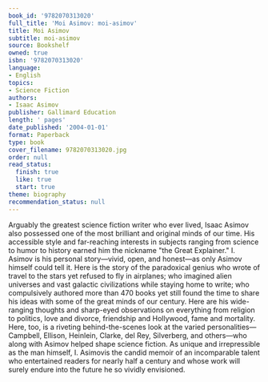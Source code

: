 ```yaml
---
book_id: '9782070313020'
full_title: 'Moi Asimov: moi-asimov'
title: Moi Asimov
subtitle: moi-asimov
source: Bookshelf
owned: true
isbn: '9782070313020'
language:
- English
topics:
- Science Fiction
authors:
- Isaac Asimov
publisher: Gallimard Education
length: ' pages'
date_published: '2004-01-01'
format: Paperback
type: book
cover_filename: 9782070313020.jpg
order: null
read_status:
  finish: true
  like: true
  start: true
theme: biography
recommendation_status: null
---
```

Arguably the greatest science fiction writer who ever lived, Isaac Asimov also possessed one of the most brilliant and original minds of our time. His accessible style and far-reaching interests in subjects ranging from science to humor to history earned him the nickname "the Great Explainer." I. Asimov is his personal story—vivid, open, and honest—as only Asimov himself could tell it.
Here is the story of the paradoxical genius who wrote of travel to the stars yet refused to fly in airplanes; who imagined alien universes and vast galactic civilizations while staying home to write; who compulsively authored more than 470 books yet still found the time to share his ideas with some of the great minds of our century. Here are his wide-ranging thoughts and sharp-eyed observations on everything from religion to politics, love and divorce, friendship and Hollywood, fame and mortality. Here, too, is a riveting behind-the-scenes look at the varied personalities—Campbell, Ellison, Heinlein, Clarke, del Rey, Silverberg, and others—who along with Asimov helped shape science fiction.
As unique and irrepressible as the man himself, I. Asimovis the candid memoir of an incomparable talent who entertained readers for nearly half a century and whose work will surely endure into the future he so vividly envisioned.
